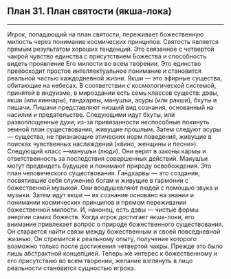 ## План 31. План святости (якша-лока)


---
Игрок, попадающий на план святости, переживает божественную милость через понимание космических принципов. Святость является прямым результатом хороших тенденций. Это связанное с четвертой чакрой чувство единства с присутствием Божества и способность видеть проявление Его милости во всем творении. Это единство превосходит простое интеллектуальное понимание и становится реальной частью каждодневной жизни. Якши — это эфирные существа, обитающие на небесах. В соответствии с космологической системой, принятой в индуизме, в мироздании есть семь классов существ: дэвы, якши (или киннары), гандхарвы, манушъи, асуры (или ракши), бхуты и пишачи. Пишачи представляют низший вид сознания, основанный на насилии и предательстве. Следующими идут бхуты, или развоплощенные духи, из-за привязанности неспособные покинуть земной план существования, живущие прошлым. Затем следуют асуры — существа, не признающие этических норм поведения, живущие в поисках чувственных наслаждений («вино, женщины и песни»). Следующий класс —манушъи (люди). Они верят в законы кармы и ответственность за последствия совершенных действий. Манушъи могут предвидеть будущее и понимают природу освобождения. Это план человеческого существования. Гандхарвы — это создания, посвятившие себя служению богам и живущие в гармонии с божественной музыкой. Они воодушевляют людей с помощью звука и музыки. Затем идут якши — их сознание основано на знании и понимании космических принципов и прямом переживании божественной милости. И, наконец, есть дэвы — чистые формы энергии самих божеств. Когда игрок достигает якша-локи, его внимание привлекает вопрос о природе божественного существования. Он старается найти связи между божественным и своей повседневной жизнью. Он стремится к реальному опыту, получение которого возможно только после достижения четвертой чакры. Прежде это было лишь абстрактной концепцией. Теперь же интерес к божественному и его присутствию во всем творении, желание взглянуть в лицо реальности становится сущностью игрока.
